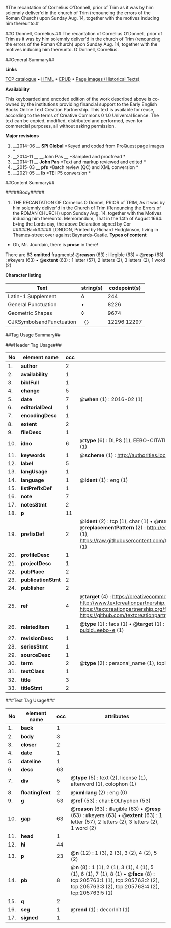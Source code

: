 #The recantation of Cornelius O'Donnell, prior of Trim as it was by him solemnly deliver'd in the church of Trim (renouncing the errors of the Roman Church) upon Sunday Aug. 14, together with the motives inducing him thereunto.#

##O'Donnell, Cornelius.##
The recantation of Cornelius O'Donnell, prior of Trim as it was by him solemnly deliver'd in the church of Trim (renouncing the errors of the Roman Church) upon Sunday Aug. 14, together with the motives inducing him thereunto.
O'Donnell, Cornelius.

##General Summary##

**Links**

[TCP catalogue](http://www.ota.ox.ac.uk/tcp/)  • 
[HTML](http://tei.it.ox.ac.uk/tcp/Texts-HTML/free/B27/B27565.html)  • 
[EPUB](http://tei.it.ox.ac.uk/tcp/Texts-EPUB/free/B27/B27565.epub) • 
[Page images (Historical Texts)](https://historicaltexts.jisc.ac.uk/eebo-27872849e)

**Availability**

This keyboarded and encoded edition of the work described above is co-owned by the
    institutions providing financial support to the Early English Books Online Text Creation
    Partnership. This text is available for reuse, according to the terms of  Creative Commons 0 1.0 Universal
    licence. The text can be copied, modified, distributed and performed, even for commercial
    purposes, all without asking permission.

**Major revisions**

1. __2014-06 __ __SPi Global__ *Keyed and coded from ProQuest page images *
1. __2014-11 __ __John Pas __ *Sampled and proofread *
1. __2014-11 __ __John Pas__ *Text and markup reviewed and edited *
1. __2015-03 __ __pfs__ *Batch review (QC) and XML conversion *
1. __2021-05 __ __lb__ *TEI P5 conversion *

##Content Summary##

#####Body#####

1. THE RECANTATION OF Cornelius O Donnel, PRIOR of TRIM, As it was by him solemnly deliver'd in the Church of Trim (Renouncing the Errors of the ROMAN CHURCH) upon Sunday Aug. 14. together with the Motives inducing him thereunto.
Memorandum, That in the 14th of August 1664. b•ing the Lords day, the above Delaration signed by Cor
#####Back#####
LONDON, Printed by Richard Hodgkinson, living in Thames-street over against Baynards-Castle.
**Types of content**

  * Oh, Mr. Jourdain, there is **prose** in there!

There are 63 **omitted** fragments! 
 @__reason__ (63) : illegible (63)  •  @__resp__ (63) : #keyers (63)  •  @__extent__ (63) : 1 letter (57), 2 letters (2), 3 letters (2), 1 word (2)

**Character listing**


|Text|string(s)|codepoint(s)|
|---|---|---|
|Latin-1 Supplement|ô|244|
|General Punctuation|•|8226|
|Geometric Shapes|◊|9674|
|CJKSymbolsandPunctuation|〈〉|12296 12297|

##Tag Usage Summary##

###Header Tag Usage###

|No|element name|occ|attributes|
|---|---|---|---|
|1.|__author__|2||
|2.|__availability__|1||
|3.|__biblFull__|1||
|4.|__change__|5||
|5.|__date__|7| @__when__ (1) : 2016-02 (1)|
|6.|__editorialDecl__|1||
|7.|__encodingDesc__|1||
|8.|__extent__|2||
|9.|__fileDesc__|1||
|10.|__idno__|6| @__type__ (6) : DLPS (1), EEBO-CITATION (1), VID (1), EEBO-PROQUEST (1), STC (1), OCLC (1)|
|11.|__keywords__|1| @__scheme__ (1) : http://authorities.loc.gov/ (1)|
|12.|__label__|5||
|13.|__langUsage__|1||
|14.|__language__|1| @__ident__ (1) : eng (1)|
|15.|__listPrefixDef__|1||
|16.|__note__|7||
|17.|__notesStmt__|2||
|18.|__p__|11||
|19.|__prefixDef__|2| @__ident__ (2) : tcp (1), char (1)  •  @__matchPattern__ (2) : ([0-9\-]+):([0-9IVX]+) (1), (.+) (1)  •  @__replacementPattern__ (2) : http://eebo.chadwyck.com/downloadtiff?vid=$1&page=$2 (1), https://raw.githubusercontent.com/textcreationpartnership/Texts/master/tcpchars.xml#$1 (1)|
|20.|__profileDesc__|1||
|21.|__projectDesc__|1||
|22.|__pubPlace__|2||
|23.|__publicationStmt__|2||
|24.|__publisher__|2||
|25.|__ref__|4| @__target__ (4) : https://creativecommons.org/publicdomain/zero/1.0/ (1), http://www.textcreationpartnership.org/docs/. (1), https://textcreationpartnership.org/faq/#faq05 (1), https://github.com/textcreationpartnership (1)|
|26.|__relatedItem__|1| @__type__ (1) : facs (1)  •  @__target__ (1) : https://data.historicaltexts.jisc.ac.uk/view?pubId=eebo-e (1)|
|27.|__revisionDesc__|1||
|28.|__seriesStmt__|1||
|29.|__sourceDesc__|1||
|30.|__term__|2| @__type__ (2) : personal_name (1), topical_term (1)|
|31.|__textClass__|1||
|32.|__title__|3||
|33.|__titleStmt__|2||


###Text Tag Usage###

|No|element name|occ|attributes|
|---|---|---|---|
|1.|__back__|1||
|2.|__body__|3||
|3.|__closer__|2||
|4.|__date__|1||
|5.|__dateline__|1||
|6.|__desc__|63||
|7.|__div__|5| @__type__ (5) : text (2), license (1), afterword (1), colophon (1)|
|8.|__floatingText__|2| @__xml:lang__ (2) : eng (0)|
|9.|__g__|53| @__ref__ (53) : char:EOLhyphen (53)|
|10.|__gap__|63| @__reason__ (63) : illegible (63)  •  @__resp__ (63) : #keyers (63)  •  @__extent__ (63) : 1 letter (57), 2 letters (2), 3 letters (2), 1 word (2)|
|11.|__head__|1||
|12.|__hi__|44||
|13.|__p__|23| @__n__ (12) : 1 (3), 2 (3), 3 (2), 4 (2), 5 (2)|
|14.|__pb__|8| @__n__ (8) : 1 (1), 2 (1), 3 (1), 4 (1), 5 (1), 6 (1), 7 (1), 8 (1)  •  @__facs__ (8) : tcp:205763:1 (1), tcp:205763:2 (2), tcp:205763:3 (2), tcp:205763:4 (2), tcp:205763:5 (1)|
|15.|__q__|2||
|16.|__seg__|1| @__rend__ (1) : decorInit (1)|
|17.|__signed__|1||

